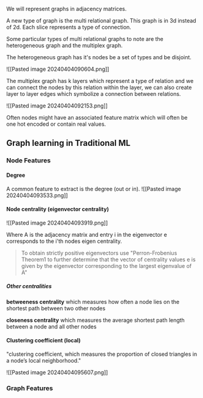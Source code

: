 
We will represent graphs in adjacency matrices.

A new type of graph is the multi relational graph.
This graph is in 3d instead of 2d.
Each slice represents a type of connection.

Some particular types of multi relational graphs to note are the heterogeneous graph and the multiplex graph.

The heterogeneous graph has it's nodes be a set of types and be disjoint.

![[Pasted image 20240404090604.png]]

The multiplex graph has k layers which represent a type of relation and we can connect the nodes by this relation within the layer, we can also create layer to layer edges which symbolize a connection between relations.

![[Pasted image 20240404092153.png]]


Often nodes might have an associated feature matrix which will often be one hot encoded or contain real values.

## Graph learning in Traditional ML

### Node Features 

#### Degree 

A common feature to extract is the degree (out or in).
![[Pasted image 20240404093533.png]]

#### Node centrality (eigenvector centrality)

![[Pasted image 20240404093919.png]]

Where A is the adjacency matrix and entry i in the eigenvector e corresponds to the i'th nodes eigen centrality.

> To obtain strictly positive eigenvectors use "Perron-Frobenius Theorem1 to further determine that the vector of centrality values e is given by the eigenvector corresponding to the largest eigenvalue of A"

##### Other centralities

__betweeness centrality__ which measures how often a node lies on the shortest path between two other nodes

__closeness centrality__ which measures the average shortest path length between a node and all other nodes

#### Clustering coefficient (local)

"clustering coefficient, which measures the proportion of closed triangles in a node’s local neighborhood."

![[Pasted image 20240404095607.png]]

### Graph Features



